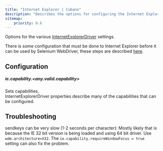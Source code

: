 ```yaml
---
title: "Internet Explorer | Cubano"
description: "Describes the options for configuring the Internet Explorer browser with Cubano"
sitemap:
    priority: 0.6
---
```


Options for the various [InternetExplorerDriver](https://github.com/SeleniumHQ/selenium/wiki/InternetExplorerDriver) settings.

There is some configuration that must be done to Internet Explorer before it can be used by Selenium WebDriver, these steps are described [here](https://github.com/SeleniumHQ/selenium/wiki/InternetExplorerDriver#required-configuration).


## Configuration

##### ie.capability.&lt;any.valid.capability&gt;

Sets capabilities.<br/>
InternetExplorerDriver properties describe many of the capabilities that can be configured.


## Troubleshooting
sendkeys can be very slow (1-2 seconds per character): Mostly likely that is because the IE 32 bit version is being loaded and using 64 bit driver. Use `wdm.architecture=X32`. The `ie.capability.requireWindowFocus = true` setting can also fix the problem.
